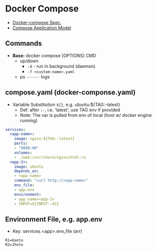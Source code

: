 # Docker Compose

- [Docker-compose Spec.](https://docs.docker.com/reference/compose-file/)
- [Compose Application Model](https://docs.docker.com/compose/intro/compose-application-model/)

## Commands
- **Base:** docker compose \[OPTIONS] CMD
  - up/down
    - `-d` - run in background (daemon)
    - `-f <custom-name>.yaml`
  - ps ∙∙∙∙∙∙∙∙∙∙∙ logs

## compose.yaml (docker-componse.yaml)

- Variable Substitution `${}`, e.g. ubuntu:${TAG:-latest}
  - Def. after `:-`, i.e. 'latest', use TAG env if provided
  - Note: The var is pulled from env of local (host w/ docker engine running)

```yaml
services:
  <app-name>:
    image: nginx:${TAG:-latest}
    ports:
    - "8080:80"
    volumes:
    - ./web:/usr/share/nginx/html:ro
  <app-2>:
    image: ubuntu
    depends_on:
    - <app-name>
    command: "curl http://<app-name>"
    env_file:
    - app.env
    environment:
    - app.name=<app-2>
    - INPUT=${INPUT:-42}
```

## Environment File, e.g. app.env
- Key: services.\<app>.env_file (arr)

```properties
R1=Kanto
R2=Jhoto
```